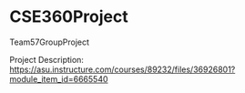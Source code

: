 # CSE360Project
Team57GroupProject

Project Description:
https://asu.instructure.com/courses/89232/files/36926801?module_item_id=6665540
